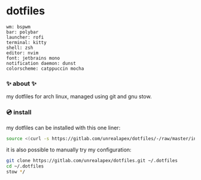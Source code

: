 # dotfiles

<!-- todo: insert image of rice here -->
```
wm: bspwm
bar: polybar
launcher: rofi
terminal: kitty
shell: zsh
editor: nvim
font: jetbrains mono
notification daemon: dunst
colorscheme: catppuccin mocha
```

### ✨ about ✨
my dotfiles for arch linux, managed using git and gnu stow.

### 💿 install
my dotfiles can be installed with this one liner:

```sh
source <(curl -s https://gitlab.com/unrealapex/dotfiles/-/raw/master/install.sh)
```

it is also possible to manually try my configuration:

```sh
git clone https://gitlab.com/unrealapex/dotfiles.git ~/.dotfiles
cd ~/.dotfiles
stow */
```
